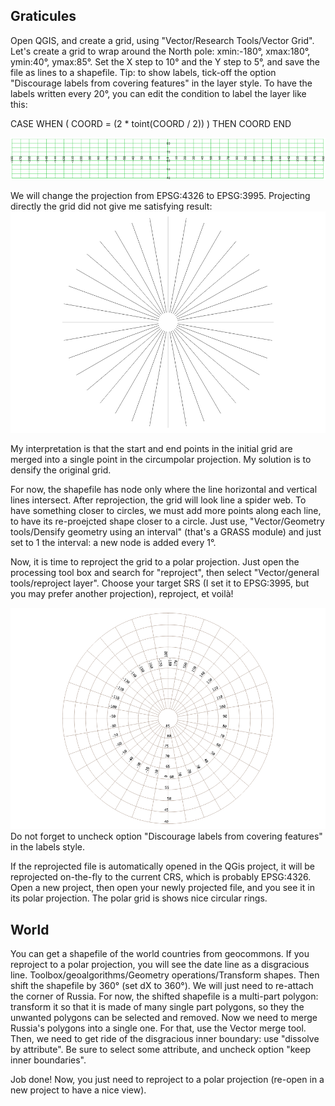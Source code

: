## Graticules
Open QGIS, and create a grid, using "Vector/Research Tools/Vector Grid".
Let's create a grid to wrap around the North pole:
xmin:-180°, xmax:180°, ymin:40°, ymax:85°. Set the X step to 10° and the Y step to 5°, and save the file as lines to a shapefile.
Tip: to show labels, tick-off the option "Discourage labels from covering features" in the layer style. To have the labels written every 20°, you can edit the condition to label the layer like this:

CASE WHEN ( COORD = (2 * toint(COORD / 2)) ) THEN COORD END

![EPSG:4326 grid](qgis_project/illustrations/grid_10_5_epsg4326.png "EPSG:4326 grid")

We will change the projection from EPSG:4326 to EPSG:3995.
Projecting directly the grid did not give me satisfying result:
![EPSG:3995_simpleline_grid](qgis_project/illustrations/grid_line_reprojected_wrong.png "EPSG:4326 grid reprojected to EPSG:3995")

My interpretation is that the start and end points in the initial grid are merged into a single point in the circumpolar projection. My solution is to densify the original grid.

For now, the shapefile has node only where the line horizontal and vertical lines intersect. After reprojection, the grid will look line a spider web. To have something closer to circles, we must add more points along each line, to have its re-proejcted shape closer to a circle. Just use, "Vector/Geometry tools/Densify geometry using an interval" (that's a GRASS module) and just set to 1 the interval: a new node is added every 1°.

Now, it is time to reproject the grid to a polar projection. Just open the processing tool box and search for "reproject", then select "Vector/general tools/reproject layer". Choose your target SRS (I set it to EPSG:3995, but you may prefer another projection), reproject, et voilà!

![EPSG:4326 grid](qgis_project/illustrations/grid_densifiedline_3995.png "EPSG:4326 grid")
Do not forget to uncheck option "Discourage labels from covering features" in the labels style.

If the reprojected file is automatically opened in the QGis project, it will be reprojected on-the-fly to the current CRS, which is probably EPSG:4326. Open a new project, then open your newly projected file, and you see it in its polar projection. The polar grid is shows nice circular rings.

## World
You can get a shapefile of the world countries from geocommons.
If you reproject to a polar projection, you will see the date line as a disgracious line.
Toolbox/geoalgorithms/Geometry operations/Transform shapes.
Then shift the shapefile by 360° (set dX to 360°). We will just need to re-attach the corner of Russia. For now, the shifted shapefile is a multi-part polygon: transform it so that it is made of many single part polygons, so they the unwanted polygons can be selected and removed.
Now we need to merge Russia's polygons into a single one. For that, use the Vector merge tool.
Then, we need to get ride of the disgracious inner boundary: use "dissolve by attribute". Be sure to select some attribute, and uncheck option "keep inner boundaries".

Job done! Now, you just need to reproject to a polar projection (re-open in a new project to have a nice view).
